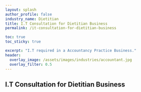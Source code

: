 ```yaml
---
layout: splash 
author_profile: false 
industry_name: Dietitian
title: I.T Consultation for Dietitian Business
permalink: /it-consultation-for-dietitian-business

toc: true
toc_sticky: true

excerpt: "I.T required in a Accountancy Practice Business."
header:
  overlay_image: /assets/images/industries/accountant.jpg
  overlay_filter: 0.5 
---
```


## I.T Consultation for Dietitian Business